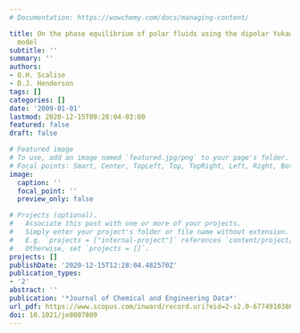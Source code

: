 ```yaml
---
# Documentation: https://wowchemy.com/docs/managing-content/

title: On the phase equilibrium of polar fluids using the dipolar Yukawa fluid molecular
  model
subtitle: ''
summary: ''
authors:
- O.H. Scalise
- D.J. Henderson
tags: []
categories: []
date: '2009-01-01'
lastmod: 2020-12-15T09:28:04-03:00
featured: false
draft: false

# Featured image
# To use, add an image named `featured.jpg/png` to your page's folder.
# Focal points: Smart, Center, TopLeft, Top, TopRight, Left, Right, BottomLeft, Bottom, BottomRight.
image:
  caption: ''
  focal_point: ''
  preview_only: false

# Projects (optional).
#   Associate this post with one or more of your projects.
#   Simply enter your project's folder or file name without extension.
#   E.g. `projects = ["internal-project"]` references `content/project/deep-learning/index.md`.
#   Otherwise, set `projects = []`.
projects: []
publishDate: '2020-12-15T12:28:04.482570Z'
publication_types:
- '2'
abstract: ''
publication: '*Journal of Chemical and Engineering Data*'
url_pdf: https://www.scopus.com/inward/record.uri?eid=2-s2.0-67749103865&doi=10.1021%2fje8007809&partnerID=40&md5=94fc0445eaa2c82d6b24d8aaf083e07d
doi: 10.1021/je8007809
---
```

